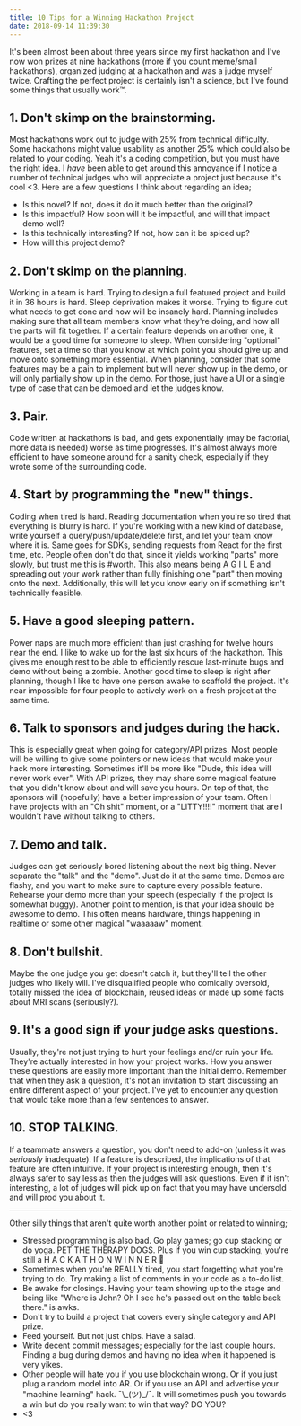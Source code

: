 ```yaml
---
title: 10 Tips for a Winning Hackathon Project
date: 2018-09-14 11:39:30
---
```


It's been almost been about three years since my first hackathon and I've now won prizes at nine hackathons (more if you count meme/small hackathons), organized judging at a hackathon and was a judge myself twice. Crafting the perfect project is certainly isn't a science, but I've found some things that usually work™.

## 1. Don't skimp on the brainstorming.
Most hackathons work out to judge with 25% from technical difficulty. Some hackathons might value usability as another 25% which could also be related to your coding. Yeah it's a coding competition, but you must have the right idea. I _have_ been able to get around this annoyance if I notice a number of technical judges who will appreciate a project just because it's cool <3. Here are a few questions I think about regarding an idea;
 - Is this novel? If not, does it do it much better than the original?
 - Is this impactful? How soon will it be impactful, and will that impact demo well?
 - Is this technically interesting? If not, how can it be spiced up?
 - How will this project demo?

## 2. Don't skimp on the planning.
Working in a team is hard. Trying to design a full featured project and build it in 36 hours is hard. Sleep deprivation makes it worse. Trying to figure out what needs to get done and how will be insanely hard. Planning includes making sure that all team members know what they're doing, and how all the parts will fit together. If a certain feature depends on another one, it would be a good time for someone to sleep. When considering "optional" features, set a time so that you know at which point you should give up and move onto something more essential. When planning, consider that some features may be a pain to implement but will never show up in the demo, or will only partially show up in the demo. For those, just have a UI or a single type of case that can be demoed and let the judges know.

## 3. Pair.
Code written at hackathons is bad, and gets exponentially (may be factorial, more data is needed) worse as time progresses. It's almost always more efficient to have someone around for a sanity check, especially if they wrote some of the surrounding code.

## 4. Start by programming the "new" things.
Coding when tired is hard. Reading documentation when you're so tired that everything is blurry is hard. If you're working with a new kind of database, write yourself a query/push/update/delete first, and let your team know where it is. Same goes for SDKs, sending requests from React for the first time, etc. People often don't do that, since it yields working "parts" more slowly, but trust me this is #worth. This also means being A G I L E and spreading out your work rather than fully finishing one "part" then moving onto the next. Additionally, this will let you know early on if something isn't technically feasible.

## 5. Have a good sleeping pattern.
Power naps are much more efficient than just crashing for twelve hours near the end. I like to wake up for the last six hours of the hackathon. This gives me enough rest to be able to efficiently rescue last-minute bugs and demo without being a zombie. Another good time to sleep is right after planning, though I like to have one person awake to scaffold the project. It's near impossible for four people to actively work on a fresh project at the same time.

## 6. Talk to sponsors and judges during the hack.
This is especially great when going for category/API prizes. Most people will be willing to give some pointers or new ideas that would make your hack more interesting. Sometimes it'll be more like "Dude, this idea will never work ever". With API prizes, they may share some magical feature that you didn't know about and will save you hours. On top of that, the sponsors will (hopefully) have a better impression of your team. Often I have projects with an "Oh shit" moment, or a "LITTY!!!!" moment that are I wouldn't have without talking to others.

## 7. Demo and talk.
Judges can get seriously bored listening about the next big thing. Never separate the "talk" and the "demo". Just do it at the same time. Demos are flashy, and you want to make sure to capture every possible feature. Rehearse your demo more than your speech (especially if the project is somewhat buggy). Another point to mention, is that your idea should be awesome to demo. This often means hardware, things happening in realtime or some other magical "waaaaaw" moment.

## 8. Don't bullshit.
Maybe the one judge you get doesn't catch it, but they'll tell the other judges who likely will. I've disqualified people who comically oversold, totally missed the idea of blockchain, reused ideas or made up some facts about MRI scans (seriously?).

## 9. It's a good sign if your judge asks questions.
Usually, they're not just trying to hurt your feelings and/or ruin your life. They're actually interested in how your project works. How you answer these questions are easily more important than the initial demo. Remember that when they ask a question, it's not an invitation to start discussing an entire different aspect of your project. I've yet to encounter any question that would take more than a few sentences to answer.

## 10. STOP TALKING.
If a teammate answers a question, you don't need to add-on (unless it was _seriously_ inadequate). If a feature is described, the implications of that feature are often intuitive. If your project is interesting enough, then it's always safer to say less as then the judges will ask questions. Even if it isn't interesting, a lot of judges will pick up on fact that you may have undersold and will prod you about it.

---

Other silly things that aren't quite worth another point or related to winning;
 - Stressed programming is also bad. Go play games; go cup stacking or do yoga. PET THE THERAPY DOGS. Plus if you win cup stacking, you're still a H A C K A T H O N W I N N E R 🤔
 - Sometimes when you're REALLY tired, you start forgetting what you're trying to do. Try making a list of comments in your code as a to-do list.
 - Be awake for closings. Having your team showing up to the stage and being like "Where is John? Oh I see he's passed out on the table back there." is awks.
 - Don't try to build a project that covers every single category and API prize.
 - Feed yourself. But not just chips. Have a salad.
 - Write decent commit messages; especially for the last couple hours. Finding a bug during demos and having no idea when it happened is very yikes.
 - Other people will hate you if you use blockchain wrong. Or if you just plug a random model into AR. Or if you use an API and advertise your "machine learning" hack.  ¯\\\_(ツ)\_/¯. It will sometimes push you towards a win but do you really want to win that way? DO YOU?
 - <3
